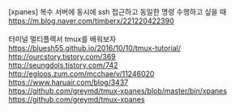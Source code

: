 [xpanes] 복수 서버에 동시에 ssh 접근하고 동일한 명령 수행하고 싶을 때 <br>
https://m.blog.naver.com/timberx/221220422390<br>
<br>
터미널 멀티플렉서 tmux를 배워보자<br>
https://bluesh55.github.io/2016/10/10/tmux-tutorial/<br>
http://ourcstory.tistory.com/369<br>
http://seungdols.tistory.com/742<br>
http://egloos.zum.com/mcchae/v/11246020<br>
https://www.haruair.com/blog/3437<br>
https://github.com/greymd/tmux-xpanes/blob/master/bin/xpanes<br>
https://github.com/greymd/tmux-xpanes<br>
<br>
